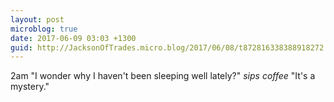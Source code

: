 ```yaml
---
layout: post
microblog: true
date: 2017-06-09 03:03 +1300
guid: http://JacksonOfTrades.micro.blog/2017/06/08/t872816338388918272.html
---
```

2am
"I wonder why I haven't been sleeping well lately?"
*sips coffee*
"It's a mystery."
